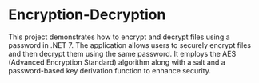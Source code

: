 # Encryption-Decryption
This project demonstrates how to encrypt and decrypt files using a password in .NET 7. The application allows users to securely encrypt files and then decrypt them using the same password. It employs the AES (Advanced Encryption Standard) algorithm along with a salt and a password-based key derivation function to enhance security.
